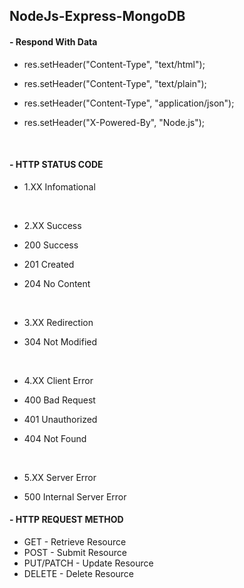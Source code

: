 ## NodeJs-Express-MongoDB

#### - Respond With Data

- res.setHeader("Content-Type", "text/html");
- res.setHeader("Content-Type", "text/plain");
- res.setHeader("Content-Type", "application/json");
- res.setHeader("X-Powered-By", "Node.js");

  <br>

#### - HTTP STATUS CODE

- 1.XX Infomational

<br>

- 2.XX Success
- 200 Success
- 201 Created
- 204 No Content

  <br>

- 3.XX Redirection
- 304 Not Modified

  <br>

- 4.XX Client Error
- 400 Bad Request
- 401 Unauthorized
- 404 Not Found

  <br>

- 5.XX Server Error
- 500 Internal Server Error

#### - HTTP REQUEST METHOD

- GET - Retrieve Resource
- POST - Submit Resource
- PUT/PATCH - Update Resource
- DELETE - Delete Resource
